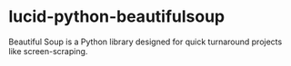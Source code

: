 lucid-python-beautifulsoup
==========================

Beautiful Soup is a Python library designed for quick turnaround projects like screen-scraping.